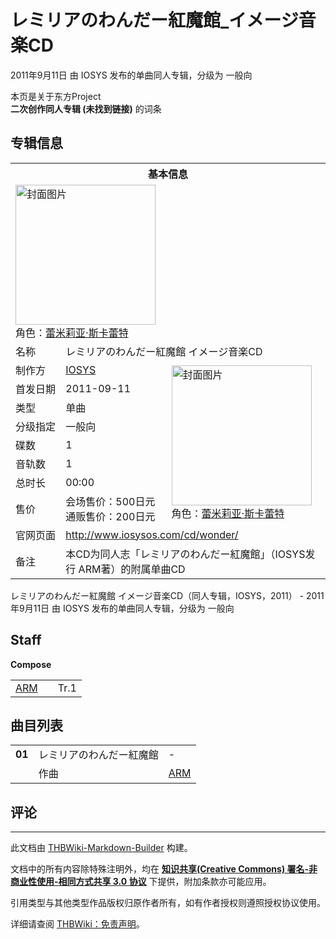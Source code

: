 # レミリアのわんだー紅魔館_イメージ音楽CD

<!-- source html: G:\repos\THBWiki-Markdown-Builder\THBWikiMarkdown\Temp\main\e\e1\ns0%3A%E3%83%AC%E3%83%9F%E3%83%AA%E3%82%A2%E3%81%AE%E3%82%8F%E3%82%93%E3%81%A0%E3%83%BC%E7%B4%85%E9%AD%94%E9%A4%A8_%E3%82%A4%E3%83%A1%E3%83%BC%E3%82%B8%E9%9F%B3%E6%A5%BDCD.html -->

2011年9月11日 由 IOSYS  发布的单曲同人专辑，分级为 一般向

本页是关于东方Project  
 **二次创作同人专辑 (未找到链接)** 的词条
## 专辑信息

<table><tbody><tr><th colspan="3">基本信息</th></tr><tr><td class="cover-artwork-mobile" colspan="2"><a href="./文件-レミリアのわんだー紅魔館_イメージ音楽CD封面.jpg.md" class="image" title="封面图片"><img alt="封面图片" src="https://upload.thwiki.cc/thumb/1/16/%E3%83%AC%E3%83%9F%E3%83%AA%E3%82%A2%E3%81%AE%E3%82%8F%E3%82%93%E3%81%A0%E3%83%BC%E7%B4%85%E9%AD%94%E9%A4%A8_%E3%82%A4%E3%83%A1%E3%83%BC%E3%82%B8%E9%9F%B3%E6%A5%BDCD%E5%B0%81%E9%9D%A2.jpg/224px-%E3%83%AC%E3%83%9F%E3%83%AA%E3%82%A2%E3%81%AE%E3%82%8F%E3%82%93%E3%81%A0%E3%83%BC%E7%B4%85%E9%AD%94%E9%A4%A8_%E3%82%A4%E3%83%A1%E3%83%BC%E3%82%B8%E9%9F%B3%E6%A5%BDCD%E5%B0%81%E9%9D%A2.jpg" decoding="async" loading="lazy" width="224" height="224" srcset="https://upload.thwiki.cc/thumb/1/16/%E3%83%AC%E3%83%9F%E3%83%AA%E3%82%A2%E3%81%AE%E3%82%8F%E3%82%93%E3%81%A0%E3%83%BC%E7%B4%85%E9%AD%94%E9%A4%A8_%E3%82%A4%E3%83%A1%E3%83%BC%E3%82%B8%E9%9F%B3%E6%A5%BDCD%E5%B0%81%E9%9D%A2.jpg/336px-%E3%83%AC%E3%83%9F%E3%83%AA%E3%82%A2%E3%81%AE%E3%82%8F%E3%82%93%E3%81%A0%E3%83%BC%E7%B4%85%E9%AD%94%E9%A4%A8_%E3%82%A4%E3%83%A1%E3%83%BC%E3%82%B8%E9%9F%B3%E6%A5%BDCD%E5%B0%81%E9%9D%A2.jpg 1.5x, https://upload.thwiki.cc/thumb/1/16/%E3%83%AC%E3%83%9F%E3%83%AA%E3%82%A2%E3%81%AE%E3%82%8F%E3%82%93%E3%81%A0%E3%83%BC%E7%B4%85%E9%AD%94%E9%A4%A8_%E3%82%A4%E3%83%A1%E3%83%BC%E3%82%B8%E9%9F%B3%E6%A5%BDCD%E5%B0%81%E9%9D%A2.jpg/448px-%E3%83%AC%E3%83%9F%E3%83%AA%E3%82%A2%E3%81%AE%E3%82%8F%E3%82%93%E3%81%A0%E3%83%BC%E7%B4%85%E9%AD%94%E9%A4%A8_%E3%82%A4%E3%83%A1%E3%83%BC%E3%82%B8%E9%9F%B3%E6%A5%BDCD%E5%B0%81%E9%9D%A2.jpg 2x" data-file-width="550" data-file-height="550"></a><div class="cover-char">角色：<a href="./蕾米莉亚·斯卡蕾特.md" title="蕾米莉亚·斯卡蕾特">蕾米莉亚·斯卡蕾特</a></div></td>
</tr><tr><td class="label">名称</td><td colspan="2"> レミリアのわんだー紅魔館 イメージ音楽CD </td></tr><tr><td class="label">制作方</td><td><a href="./IOSYS.md" title="IOSYS">IOSYS</a></td><td class="cover-artwork" rowspan="8" style="min-width:224px;"><a href="./文件-レミリアのわんだー紅魔館_イメージ音楽CD封面.jpg.md" class="image" title="封面图片"><img alt="封面图片" src="https://upload.thwiki.cc/thumb/1/16/%E3%83%AC%E3%83%9F%E3%83%AA%E3%82%A2%E3%81%AE%E3%82%8F%E3%82%93%E3%81%A0%E3%83%BC%E7%B4%85%E9%AD%94%E9%A4%A8_%E3%82%A4%E3%83%A1%E3%83%BC%E3%82%B8%E9%9F%B3%E6%A5%BDCD%E5%B0%81%E9%9D%A2.jpg/224px-%E3%83%AC%E3%83%9F%E3%83%AA%E3%82%A2%E3%81%AE%E3%82%8F%E3%82%93%E3%81%A0%E3%83%BC%E7%B4%85%E9%AD%94%E9%A4%A8_%E3%82%A4%E3%83%A1%E3%83%BC%E3%82%B8%E9%9F%B3%E6%A5%BDCD%E5%B0%81%E9%9D%A2.jpg" decoding="async" loading="lazy" width="224" height="224" srcset="https://upload.thwiki.cc/thumb/1/16/%E3%83%AC%E3%83%9F%E3%83%AA%E3%82%A2%E3%81%AE%E3%82%8F%E3%82%93%E3%81%A0%E3%83%BC%E7%B4%85%E9%AD%94%E9%A4%A8_%E3%82%A4%E3%83%A1%E3%83%BC%E3%82%B8%E9%9F%B3%E6%A5%BDCD%E5%B0%81%E9%9D%A2.jpg/336px-%E3%83%AC%E3%83%9F%E3%83%AA%E3%82%A2%E3%81%AE%E3%82%8F%E3%82%93%E3%81%A0%E3%83%BC%E7%B4%85%E9%AD%94%E9%A4%A8_%E3%82%A4%E3%83%A1%E3%83%BC%E3%82%B8%E9%9F%B3%E6%A5%BDCD%E5%B0%81%E9%9D%A2.jpg 1.5x, https://upload.thwiki.cc/thumb/1/16/%E3%83%AC%E3%83%9F%E3%83%AA%E3%82%A2%E3%81%AE%E3%82%8F%E3%82%93%E3%81%A0%E3%83%BC%E7%B4%85%E9%AD%94%E9%A4%A8_%E3%82%A4%E3%83%A1%E3%83%BC%E3%82%B8%E9%9F%B3%E6%A5%BDCD%E5%B0%81%E9%9D%A2.jpg/448px-%E3%83%AC%E3%83%9F%E3%83%AA%E3%82%A2%E3%81%AE%E3%82%8F%E3%82%93%E3%81%A0%E3%83%BC%E7%B4%85%E9%AD%94%E9%A4%A8_%E3%82%A4%E3%83%A1%E3%83%BC%E3%82%B8%E9%9F%B3%E6%A5%BDCD%E5%B0%81%E9%9D%A2.jpg 2x" data-file-width="550" data-file-height="550"></a><div class="cover-char">角色：<a href="./蕾米莉亚·斯卡蕾特.md" title="蕾米莉亚·斯卡蕾特">蕾米莉亚·斯卡蕾特</a></div></td>
</tr><tr><td class="label">首发日期</td><td>2011-09-11</td></tr><tr><td class="label">类型</td><td>单曲</td></tr><tr><td class="label">分级指定</td><td>一般向</td></tr><tr><td class="label">碟数</td><td>1</td></tr><tr><td class="label">音轨数</td><td>1</td></tr><tr><td class="label">总时长</td><td>00:00</td></tr><tr><td class="label">售价</td><td>会场售价：500日元<br>通贩售价：200日元</td></tr>
<tr><td class="label">官网页面</td><td colspan="2"><a rel="nofollow" class="external free" href="http://www.iosysos.com/cd/wonder/">http://www.iosysos.com/cd/wonder/</a></td></tr><tr><td class="label">备注</td><td colspan="2">本CD为同人志「レミリアのわんだー紅魔館」（IOSYS发行 ARM著）的附属单曲CD</td></tr></tbody></table>

レミリアのわんだー紅魔館 イメージ音楽CD（同人专辑，IOSYS，2011） - 2011年9月11日 由 IOSYS  发布的单曲同人专辑，分级为 一般向
## Staff
  
 **Compose**   

<table><tbody><tr><td><a href="./ARM.md" title="ARM">ARM</a></td><td></td><td>Tr.1</td></tr></tbody></table>


## 曲目列表

<table><tbody><tr><td id="1" class="infoYL"><b>01</b></td><td id="レミリアのわんだー紅魔館" colspan="2" class="title">レミリアのわんだー紅魔館<span class="thcsearchlinks"><a rel="nofollow" class="external text" href="https://cd.thwiki.cc?arrange=ARM&amp;fromwiki=レミリアのわんだー紅魔館_イメージ音楽CD"><span title="搜索相似同人曲"></span></a></span></td><td class="time">-</td></tr><tr><td class="left"></td><td class="label">作曲</td><td class="text" colspan="2"><a href="./ARM.md" title="ARM">ARM</a><span class="thcsearchlinks"><a rel="nofollow" class="external text" href="https://cd.thwiki.cc?arrange=，ARM，&amp;fromwiki=レミリアのわんだー紅魔館_イメージ音楽CD"><span></span></a></span></td></tr></tbody></table>


## 评论




---

此文档由 [THBWiki-Markdown-Builder](https://github.com/Delsin-Yu/THBWiki-Markdown-Builder) 构建。

文档中的所有内容除特殊注明外，均在 [**知识共享(Creative Commons) 署名-非商业性使用-相同方式共享 3.0 协议**](https://creativecommons.org/licenses/by-sa/3.0/deed.zh-hans) 下提供，附加条款亦可能应用。

引用类型与其他类型作品版权归原作者所有，如有作者授权则遵照授权协议使用。

详细请查阅 [THBWiki：免责声明](https://thbwiki.cc/THBWiki:%E5%85%8D%E8%B4%A3%E5%A3%B0%E6%98%8E)。

